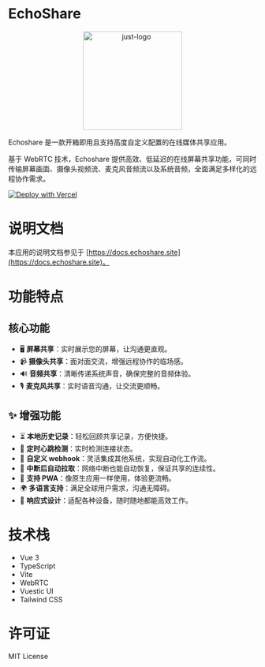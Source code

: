 # EchoShare

<p align="center">
  <img src="https://i.postimg.cc/d0M9TjZW/echoshare-mobile-left.png" width="200" alt="just-logo">
</p>

Echoshare 是一款开箱即用且支持高度自定义配置的在线媒体共享应用。

基于 WebRTC 技术，Echoshare 提供高效、低延迟的在线屏幕共享功能，可同时传输屏幕画面、摄像头视频流、麦克风音频流以及系统音频，全面满足多样化的远程协作需求。

[![Deploy with Vercel](https://vercel.com/button)](https://vercel.com/new/clone?repository-url=https://github.com/echoshare/echoshare)

# 说明文档

本应用的说明文档参见于 [https://docs.echoshare.site](https://docs.echoshare.site)。

# 功能特点

## 核心功能

* 🖥️ **屏幕共享**：实时展示您的屏幕，让沟通更直观。
* 📹 **摄像头共享**：面对面交流，增强远程协作的临场感。
* 🔊 **音频共享**：清晰传递系统声音，确保完整的音频体验。
* 🎙️ **麦克风共享**：实时语音沟通，让交流更顺畅。

## ✨ 增强功能

* ⏳ **本地历史记录**：轻松回顾共享记录，方便快捷。
* 💓 **定时心跳检测**：实时检测连接状态。
* 🔗 **自定义 webhook**：灵活集成其他系统，实现自动化工作流。
* 🔄 **中断后自动拉取**：网络中断也能自动恢复，保证共享的连续性。
* 📱 **支持 PWA**：像原生应用一样使用，体验更流畅。
* 🌍 **多语言支持**：满足全球用户需求，沟通无障碍。
* 📐 **响应式设计**：适配各种设备，随时随地都能高效工作。

# 技术栈
- Vue 3
- TypeScript
- Vite
- WebRTC
- Vuestic UI
- Tailwind CSS

# 许可证
MIT License
